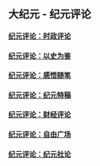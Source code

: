 ## 大纪元 - 纪元评论

#### [纪元评论：时政评论](indexes/nsc1025/README.md?07030330)
#### [纪元评论：以史为鉴](indexes/nsc1028/README.md?07030330)
#### [纪元评论：感悟随笔](indexes/nsc1035/README.md?07030330)
#### [纪元评论：纪元特稿](indexes/nsc424/README.md?07030330)
#### [纪元评论：财经评论](indexes/nsc1026/README.md?07030330)
#### [纪元评论：自由广场](indexes/nsc993/README.md?07030330)
#### [纪元评论：纪元社论](indexes/nsc422/README.md?07030330)
